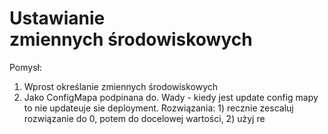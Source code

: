# Ustawianie zmiennych środowiskowych

Pomysł:

1. Wprost określanie zmiennych środowiskowych
2. Jako ConfigMapa podpinana do. Wady - kiedy jest update config mapy to nie updateuje sie deployment. Rozwiązania: 1) recznie zescaluj rozwiązanie do 0, potem do docelowej wartości, 2) użyj re